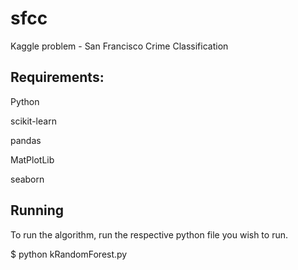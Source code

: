 # sfcc
Kaggle problem - San Francisco Crime Classification

Requirements:
-----
Python

scikit-learn

pandas

MatPlotLib

seaborn

Running
-------

To run the algorithm, run the respective python file you wish to run.

$ python kRandomForest.py
<!--[GitHub page](http://kv-kunalvyas.github.io/page2/)-->
